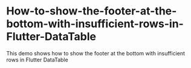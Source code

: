 # How-to-show-the-footer-at-the-bottom-with-insufficient-rows-in-Flutter-DataTable
This demo shows how to show the footer at the bottom with insufficient rows in Flutter DataTable
